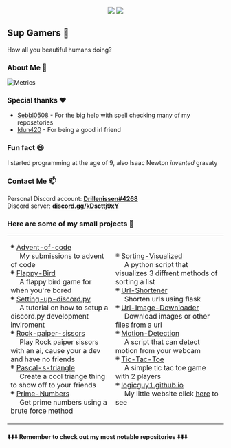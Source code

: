 <!--
**logicguy1/logicguy1** is a ✨ _special_ ✨ repository because its `README.md` (this file) appears on your GitHub profile.


Here are some ideas to get you started:

- 🔭 I’m currently working on ...
- 🌱 I’m currently learning ...
- 👯 I’m looking to collaborate on ...
- 🤔 I’m looking for help with ...
- 💬 Ask me about ... 
- 📫 How to reach me: ...
- 😄 Pronouns: ...
- ⚡ Fun fact: ...
-->

<p align="center">
<img src=https://img.shields.io/github/stars/logicguy1?affiliations=OWNER%2CCOLLABORATOR />
<img src=https://komarev.com/ghpvc/?username=logicguy1 />
</p>

## Sup Gamers 👋
How all you beautiful humans doing?

### About Me 📌
![Metrics](https://metrics.lecoq.io/logicguy1?template=classic&repositories.forks=true&base.header=0&languages=1&people=1&lines=1&languages.colors=github&languages.threshold=0%25&people.limit=28&people.size=28&people.types=followers%2C%20following&people.thanks=%20Sebbl0508%20&people.identicons=false&people.shuffle=false&config.timezone=Europe%2FCopenhagen)

### Special thanks ❤️
- [Sebbl0508](https://github.com/Sebbl0508) - For the big help with spell checking many of my reposetories  
- [Idun420](https://github.com/Idun420) - For being a good irl friend  

### Fun fact 😄
I started programming at the age of 9, also Isaac Newton _invented_ gravaty

### Contact Me 📫  
Personal Discord account: [**Drillenissen#4268**](https://www.discord.gg)  
Discord server: **[discord.gg/kDscttj9xY](https://discord.gg/kDscttj9xY)**  

### Here are some of my small projects 📒

<table>
  <tr>
    <td>

܍ [Advent-of-code](https://github.com/logicguy1/Advent-of-code)   
  My submissions to advent of code  
܍ [Flappy-Bird](https://github.com/logicguy1/Flappy-Bird)   
  A flappy bird game for when you're bored  
܍ [Setting-up-discord.py](https://github.com/logicguy1/Setting-up-discord.py)   
  A tutorial on how to setup a discord.py development inviroment  
܍ [Rock-paiper-sissors](https://github.com/logicguy1/Rock-paiper-sissors)   
  Play Rock paiper sissors with an ai, cause your a dev and have no friends  
܍ [Pascal-s-triangle](https://github.com/logicguy1/Pascal-s-triangle)   
  Create a cool triange thing to show off to your friends  
܍ [Prime-Numbers](https://github.com/logicguy1/Prime-Numbers)   
  Get prime numbers using a brute force method  

  </td>
  <td>

܍ [Sorting-Visualized](https://github.com/logicguy1/Sorting-Visualized)   
  A python script that visualizes 3 diffrent methods of sorting a list  
܍ [Url-Shortener](https://github.com/logicguy1/Url-Shortener)   
  Shorten urls using flask  
܍ [Url-Image-Downloader](https://github.com/logicguy1/Url-Image-Downloader)   
  Download images or other files from a url  
܍ [Motion-Detection](https://github.com/logicguy1/Motion-Detection)   
  A script that can detect motion from your webcam  
܍ [Tic-Tac-Toe](https://github.com/logicguy1/Tic-Tac-Toe)   
  A simple tic tac toe game with 2 players  
܍ [logicguy1.github.io](https://github.com/logicguy1/logicguy1.github.io)   
  My little website click [here](https://logicguy1.github.io) to see  

  </td>
  </tr>
</table>

#### ⬇️⬇️⬇️ Remember to check out my most notable repositories ⬇️⬇️⬇️

